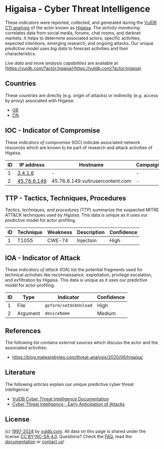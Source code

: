 # Higaisa - Cyber Threat Intelligence

These _indicators_ were reported, collected, and generated during the [VulDB CTI analysis](https://vuldb.com/?kb.cti) of the actor known as [Higaisa](https://vuldb.com/?actor.higaisa). The _activity monitoring_ correlates data from social media, forums, chat rooms, and darknet markets. It helps to determine associated actors, specific activities, expected intentions, emerging research, and ongoing attacks. Our unique _predictive model_ uses _big data_ to forecast activities and their characteristics.

_Live data_ and more _analysis capabilities_ are available at [https://vuldb.com/?actor.higaisa](https://vuldb.com/?actor.higaisa)

## Countries

These _countries_ are directly (e.g. origin of attacks) or indirectly (e.g. access by proxy) associated with Higaisa:

* [GB](https://vuldb.com/?country.gb)
* [CN](https://vuldb.com/?country.cn)

## IOC - Indicator of Compromise

These _indicators of compromise_ (IOC) indicate associated network resources which are known to be part of research and attack activities of Higaisa.

ID | IP address | Hostname | Campaign | Confidence
-- | ---------- | -------- | -------- | ----------
1 | [3.4.1.6](https://vuldb.com/?ip.3.4.1.6) | - | - | High
2 | [45.76.6.149](https://vuldb.com/?ip.45.76.6.149) | 45.76.6.149.vultrusercontent.com | - | High

## TTP - Tactics, Techniques, Procedures

_Tactics, techniques, and procedures_ (TTP) summarize the suspected MITRE ATT&CK techniques used by _Higaisa_. This data is unique as it uses our predictive model for actor profiling.

ID | Technique | Weakness | Description | Confidence
-- | --------- | -------- | ----------- | ----------
1 | T1055 | CWE-74 | Injection | High

## IOA - Indicator of Attack

These _indicators of attack_ (IOA) list the potential fragments used for technical activities like reconnaissance, exploitation, privilege escalation, and exfiltration by Higaisa. This data is unique as it uses our predictive model for actor profiling.

ID | Type | Indicator | Confidence
-- | ---- | --------- | ----------
1 | File | `goform/setUsbUnload` | High
2 | Argument | `deviceName` | Medium

## References

The following list contains _external sources_ which discuss the actor and the associated activities:

* https://blog.malwarebytes.com/threat-analysis/2020/06/higaisa/

## Literature

The following _articles_ explain our unique predictive cyber threat intelligence:

* [VulDB Cyber Threat Intelligence Documentation](https://vuldb.com/?kb.cti)
* [Cyber Threat Intelligence - Early Anticipation of Attacks](https://www.scip.ch/en/?labs.20201022)

## License

(c) [1997-2024](https://vuldb.com/?kb.changelog) by [vuldb.com](https://vuldb.com/?kb.about). All data on this page is shared under the license [CC BY-NC-SA 4.0](https://creativecommons.org/licenses/by-nc-sa/4.0/). Questions? Check the [FAQ](https://vuldb.com/?kb.faq), read the [documentation](https://vuldb.com/?kb) or [contact us](https://vuldb.com/?contact)!
